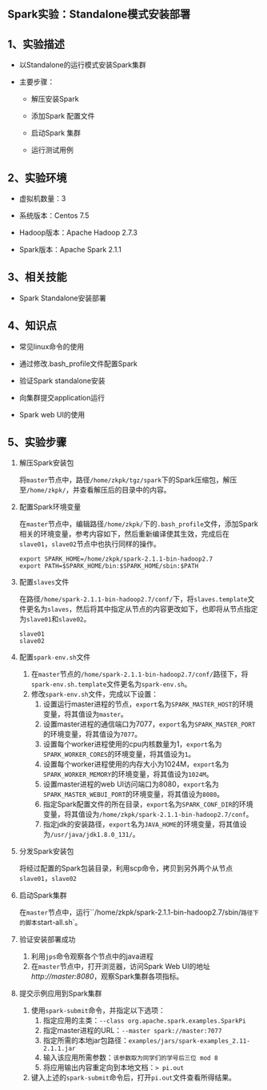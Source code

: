 Spark实验：Standalone模式安装部署
--------

1、实验描述
--------

-   以Standalone的运行模式安装Spark集群

-   主要步骤：

    -   解压安装Spark

    -   添加Spark 配置文件

    -   启动Spark 集群

    -   运行测试用例

2、实验环境
----

-   虚拟机数量：3

-   系统版本：Centos 7.5

-   Hadoop版本：Apache Hadoop 2.7.3

-   Spark版本：Apache Spark 2.1.1

3、相关技能
--------

-   Spark Standalone安装部署

4、知识点
------

-   常见linux命令的使用

-   通过修改.bash_profile文件配置Spark

-   验证Spark standalone安装

-   向集群提交application运行

-   Spark web UI的使用

5、实验步骤
----

1. 解压Spark安装包

   将`master`节点中，路径`/home/zkpk/tgz/spark`下的Spark压缩包，解压至`/home/zkpk/`，并查看解压后的目录中的内容。

2. 配置Spark环境变量

   在`master`节点中，编辑路径`/home/zkpk/`下的`.bash_profile`文件，添加Spark相关的环境变量，参考内容如下，然后重新编译使其生效，完成后在`slave01`，`slave02`节点中也执行同样的操作。

    ```shell
    export SPARK_HOME=/home/zkpk/spark-2.1.1-bin-hadoop2.7
    export PATH=$SPARK_HOME/bin:$SPARK_HOME/sbin:$PATH
    ```

3. 配置`slaves`文件

   在路径`/home/spark-2.1.1-bin-hadoop2.7/conf/`下，将`slaves.template`文件更名为`slaves`，然后将其中指定从节点的内容更改如下，也即将从节点指定为`slave01`和`slave02`。

    ```shell
    slave01
    slave02
    ```

4. 配置`spark-env.sh`文件

   1. 在`master`节点的`/home/spark-2.1.1-bin-hadoop2.7/conf/`路径下，将`spark-env.sh.template`文件更名为`spark-env.sh`。
   2. 修改`spark-env.sh`文件，完成以下设置：
      1. 设置运行master进程的节点，`export`名为`SPARK_MASTER_HOST`的环境变量，将其值设为`master`。
      2. 设置master进程的通信端口为7077，`export`名为`SPARK_MASTER_PORT`的环境变量，将其值设为`7077`。
      3. 设置每个worker进程使用的cpu内核数量为1，`export`名为`SPARK_WORKER_CORES`的环境变量，将其值设为`1`。
      4. 设置每个worker进程使用的内存大小为1024M，`export`名为`SPARK_WORKER_MEMORY`的环境变量，将其值设为`1024M`。
      5. 设置master进程的web UI访问端口为8080，`export`名为`SPARK_MASTER_WEBUI_PORT`的环境变量，将其值设为`8080`。
      6. 指定Spark配置文件的所在目录，`export`名为`SPARK_CONF_DIR`的环境变量，将其值设为`/home/zkpk/spark-2.1.1-bin-hadoop2.7/conf`。
      7. 指定jdk的安装路径，`export`名为`JAVA_HOME`的环境变量，将其值设为`/usr/java/jdk1.8.0_131/`。
   
5. 分发Spark安装包

   将经过配置的Spark包装目录，利用scp命令，拷贝到另外两个从节点`slave01`，`slave02`

6. 启动Spark集群

   在`master`节点中，运行``/home/zkpk/spark-2.1.1-bin-hadoop2.7/sbin/`路径下的脚本`start-all.sh`。

7. 验证安装部署成功

   1. 利用`jps`命令观察各个节点中的java进程
   2. 在`master`节点中，打开浏览器，访问Spark Web UI的地址*http://master:8080*，观察Spark集群各项指标。

8. 提交示例应用到Spark集群

   1. 使用`spark-submit`命令，并指定以下选项：
      1. 指定应用的主类：`--class org.apache.spark.examples.SparkPi `
      2. 指定master进程的URL：`--master spark://master:7077`
      3. 指定所需的本地jar包路径：`examples/jars/spark-examples_2.11-2.1.1.jar`
      4. 输入该应用所需参数：`该参数取为同学们的学号后三位 mod 8 `
      5. 将应用输出内容重定向到本地文档：`> pi.out`
   2. 键入上述的`spark-submit`命令后，打开`pi.out`文件查看所得结果。